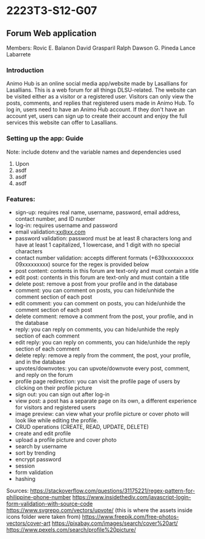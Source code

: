 # 2223T3-S12-G07 #
## Forum Web application ##

Members:
Rovic E. Balanon
David Grasparil
Ralph Dawson G. Pineda
Lance Labarrete

### Introduction ### 

Animo Hub is an online social media app/website made by Lasallians for Lasallians. This is a web forum for all things DLSU-related. The website can be visited either as a visitor or a registered user. Visitors can only view the posts, comments, and replies that registered users made in Animo Hub. To log in, users need to have an Animo Hub account. If they don't have an account yet, users can sign up to create their account and enjoy the full services this website can offer to Lasallians.

### Setting up the app: Guide ###
Note: include dotenv and the variable names and dependencies used
1. Upon 
2. asdf
3. asdf
4. asdf

### Features: ###

* sign-up: requires real name, username, password, email address, contact number, and ID number
* log-in: requires username and password
* email validation:xx@xx.com
* password validation: password must be at least 8 characters long and have at least 1 capitalized, 1 lowercase, and 1 digit with no special characters
* contact number validation: accepts different formats (+639xxxxxxxxxx   09xxxxxxxxx) source for the regex is provided below
* post content: contents in this forum are text-only and must contain a title
* edit post: contents in this forum are text-only and must contain a title
* delete post: remove a post from your profile and in the database 
* comment: you can comment on posts, you can hide/unhide the comment section of each post
* edit comment: you can comment on posts, you can hide/unhide the comment section of each post
* delete comment: remove a comment from the post, your profile, and in the database
* reply: you can reply on comments, you can hide/unhide the reply section of each comment
* edit reply: you can reply on comments, you can hide/unhide the reply section of each comment
* delete reply: remove a reply from the comment, the post, your profile, and in the database
* upvotes/downvotes: you can upvote/downvote every post, comment, and reply on the forum
* profile page redirection: you can visit the profile page of users by clicking on their profile picture
* sign out: you can sign out after log-in
* view post: a post has a separate page on its own, a different experience for visitors and registered users
* image preview: can view what your profile picture or cover photo will look like while editing the profile.
* CRUD operations (CREATE, READ, UPDATE, DELETE)
* create and edit profile
* upload a profile picture and cover photo
* search by username
* sort by trending
* encrypt password
* session
* form validation
* hashing

Sources:
https://stackoverflow.com/questions/31175221/regex-pattern-for-philippine-phone-number
https://www.insidethediv.com/javascript-login-form-validation-with-source-code
https://www.svgrepo.com/vectors/upvote/ (this is where the assets inside icons folder were taken from)
https://www.freepik.com/free-photos-vectors/cover-art
https://pixabay.com/images/search/cover%20art/
https://www.pexels.com/search/profile%20picture/

